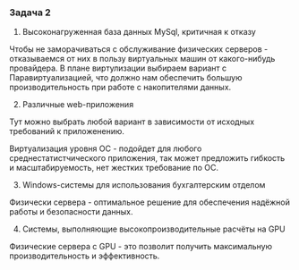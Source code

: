 ### Задача 2

1. Высоконагруженная база данных MySql, критичная к отказу

Чтобы не заморачиваться с обслуживание физических серверов - отказываемся от них в пользу виртуальных машин от какого-нибудь провайдера. В плане виртулизации выбираем вариант с Паравиртуализацией, что должно нам обеспечить большую производительность при работе с накопителями данных.

2. Различные web-приложения

Тут можно выбрать любой вариант в зависимости от исходных требований к приложенению.

Виртуализация уровня ОС - подойдет для любого среднестатистчического приложения, так может предложить гибкость и масштабируемость, нет жестких требование по ОС.

3. Windows-системы для использования бухгалтерским отделом

Физически сервера - оптимальное решение для обеспечения надёжной работы и безопасности данных.

4. Системы, выполняющие высокопроизводительные расчёты на GPU

Физические сервера с GPU - это позволит получить максимальную производительность и эффективность.
